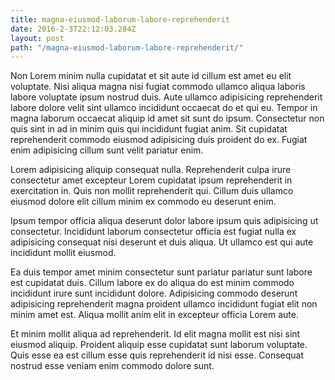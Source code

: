 ```yaml
---
title: magna-eiusmod-laborum-labore-reprehenderit
date: 2016-2-3T22:12:03.284Z
layout: post
path: "/magna-eiusmod-laborum-labore-reprehenderit/"
---
```


Non Lorem minim nulla cupidatat et sit aute id cillum est amet eu elit voluptate. Nisi aliqua magna nisi fugiat commodo ullamco aliqua laboris labore voluptate ipsum nostrud duis. Aute ullamco adipisicing reprehenderit labore dolore velit sint ullamco incididunt occaecat do et qui eu. Tempor in magna laborum occaecat aliquip id amet sit sunt do ipsum. Consectetur non quis sint in ad in minim quis qui incididunt fugiat anim. Sit cupidatat reprehenderit commodo eiusmod adipisicing duis proident do ex. Fugiat enim adipisicing cillum sunt velit pariatur enim.

Lorem adipisicing aliquip consequat nulla. Reprehenderit culpa irure consectetur amet excepteur Lorem cupidatat ipsum reprehenderit in exercitation in. Quis non mollit reprehenderit qui. Cillum duis ullamco eiusmod dolore elit cillum minim ex commodo eu deserunt enim.

Ipsum tempor officia aliqua deserunt dolor labore ipsum quis adipisicing ut consectetur. Incididunt laborum consectetur officia est fugiat nulla ex adipisicing consequat nisi deserunt et duis aliqua. Ut ullamco est qui aute incididunt mollit eiusmod.

Ea duis tempor amet minim consectetur sunt pariatur pariatur sunt labore est cupidatat duis. Cillum labore ex do aliqua do est minim commodo incididunt irure sunt incididunt dolore. Adipisicing commodo deserunt adipisicing reprehenderit magna proident ullamco incididunt fugiat elit non minim amet est. Aliqua mollit anim elit in excepteur officia Lorem aute.

Et minim mollit aliqua ad reprehenderit. Id elit magna mollit est nisi sint eiusmod aliquip. Proident aliquip esse cupidatat sunt laborum voluptate. Quis esse ea est cillum esse quis reprehenderit id nisi esse. Consequat nostrud esse veniam enim commodo dolore sunt.